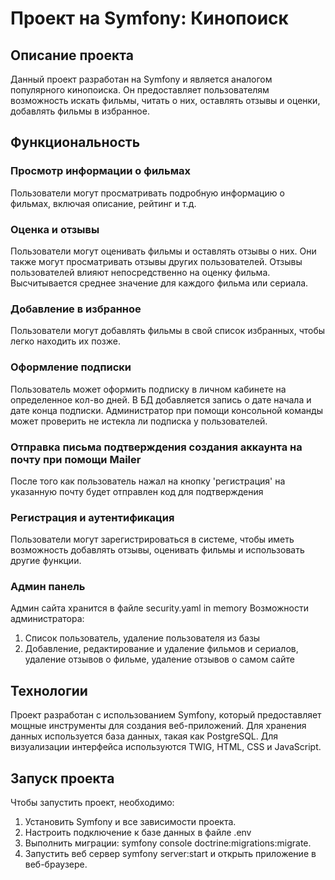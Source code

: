 # Проект на Symfony: Кинопоиск

## Описание проекта

Данный проект разработан на Symfony и является аналогом популярного кинопоиска. Он предоставляет пользователям возможность искать фильмы, читать о них, оставлять отзывы и оценки, добавлять фильмы в избранное.

## Функциональность

### Просмотр информации о фильмах
Пользователи могут просматривать подробную информацию о фильмах, включая описание, рейтинг и т.д.

### Оценка и отзывы
Пользователи могут оценивать фильмы и оставлять отзывы о них. Они также могут просматривать отзывы других пользователей.
Отзывы пользователей влияют непосредственно на оценку фильма. Высчитывается среднее значение для каждого фильма или сериала.

### Добавление в избранное
Пользователи могут добавлять фильмы в свой список избранных, чтобы легко находить их позже.

### Оформление подписки
Пользователь может оформить подписку в личном кабинете на определенное кол-во дней. В БД добавляется запись о дате начала и дате конца подписки.
Администратор при помощи консольной команды может проверить не истекла ли подписка у пользователей.

### Отправка письма подтверждения создания аккаунта на почту при помощи Mailer
После того как пользователь нажал на кнопку 'регистрация' на указанную почту будет отправлен код для подтверждения

### Регистрация и аутентификация
Пользователи могут зарегистрироваться в системе, чтобы иметь возможность добавлять отзывы, оценивать фильмы и использовать другие функции.

### Админ панель
Админ сайта хранится в файле security.yaml in memory
Возможности администратора:
1. Список пользователь, удаление пользователя из базы
2. Добавление, редактирование и удаление фильмов и сериалов, удаление отзывов о фильме, удаление отзывов о самом сайте

## Технологии

Проект разработан с использованием Symfony, который предоставляет мощные инструменты для создания веб-приложений. Для хранения данных используется база данных, такая как PostgreSQL. Для визуализации интерфейса используются TWIG, HTML, CSS и JavaScript.

## Запуск проекта

Чтобы запустить проект, необходимо:

1. Установить Symfony и все зависимости проекта.
2. Настроить подключение к базе данных в файле .env
3. Выполнить миграции: symfony console doctrine:migrations:migrate.
4. Запустить веб сервер symfony server:start и открыть приложение в веб-браузере.       
